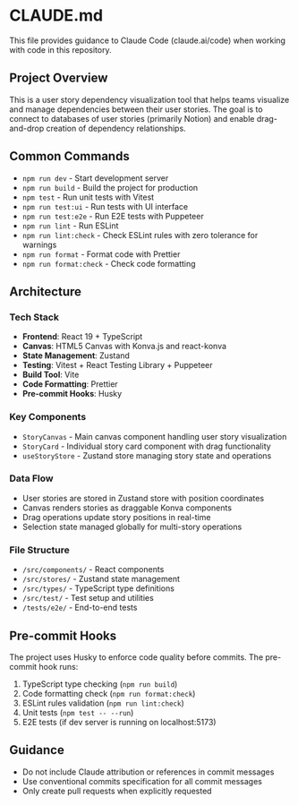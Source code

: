 # CLAUDE.md

This file provides guidance to Claude Code (claude.ai/code) when working with code in this repository.

## Project Overview

This is a user story dependency visualization tool that helps teams visualize and manage dependencies between their user stories. The goal is to connect to databases of user stories (primarily Notion) and enable drag-and-drop creation of dependency relationships.

## Common Commands

- `npm run dev` - Start development server
- `npm run build` - Build the project for production
- `npm test` - Run unit tests with Vitest
- `npm run test:ui` - Run tests with UI interface
- `npm run test:e2e` - Run E2E tests with Puppeteer
- `npm run lint` - Run ESLint
- `npm run lint:check` - Check ESLint rules with zero tolerance for warnings
- `npm run format` - Format code with Prettier
- `npm run format:check` - Check code formatting

## Architecture

### Tech Stack

- **Frontend**: React 19 + TypeScript
- **Canvas**: HTML5 Canvas with Konva.js and react-konva
- **State Management**: Zustand
- **Testing**: Vitest + React Testing Library + Puppeteer
- **Build Tool**: Vite
- **Code Formatting**: Prettier
- **Pre-commit Hooks**: Husky

### Key Components

- `StoryCanvas` - Main canvas component handling user story visualization
- `StoryCard` - Individual story card component with drag functionality
- `useStoryStore` - Zustand store managing story state and operations

### Data Flow

- User stories are stored in Zustand store with position coordinates
- Canvas renders stories as draggable Konva components
- Drag operations update story positions in real-time
- Selection state managed globally for multi-story operations

### File Structure

- `/src/components/` - React components
- `/src/stores/` - Zustand state management
- `/src/types/` - TypeScript type definitions
- `/src/test/` - Test setup and utilities
- `/tests/e2e/` - End-to-end tests

## Pre-commit Hooks

The project uses Husky to enforce code quality before commits. The pre-commit hook runs:

1. TypeScript type checking (`npm run build`)
2. Code formatting check (`npm run format:check`)
3. ESLint rules validation (`npm run lint:check`)
4. Unit tests (`npm test -- --run`)
5. E2E tests (if dev server is running on localhost:5173)

## Guidance

- Do not include Claude attribution or references in commit messages
- Use conventional commits specification for all commit messages
- Only create pull requests when explicitly requested
